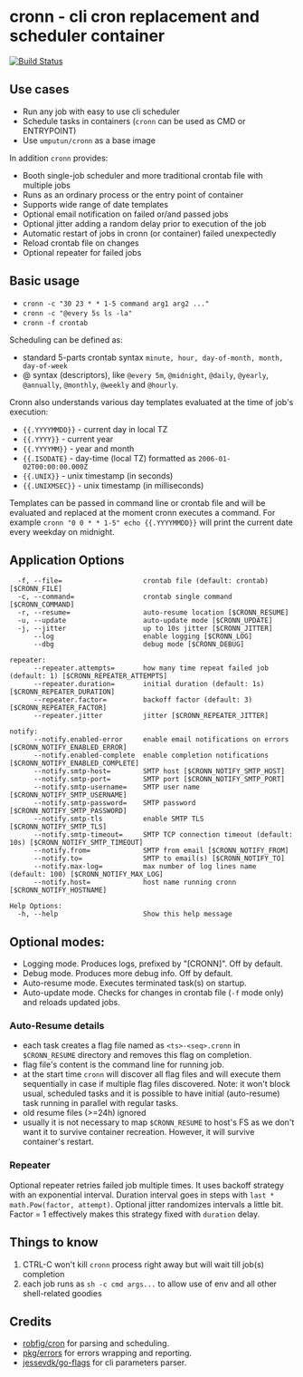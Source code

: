 # cronn - cli cron replacement and scheduler container

[![Build Status](https://github.com/umputun/cronn/workflows/build/badge.svg)](https://github.com/umputun/cronn/actions)


## Use cases

- Run any job with easy to use cli scheduler
- Schedule tasks in containers (`cronn` can be used as CMD or ENTRYPOINT)
- Use `umputun/cronn` as a base image

In addition `cronn` provides:

- Booth single-job scheduler and more traditional crontab file with multiple jobs
- Runs as an ordinary process or the entry point of container
- Supports wide range of date templates 
- Optional email notification on failed or/and passed jobs
- Optional jitter adding a random delay prior to execution of the job
- Automatic restart of jobs in cronn (or container) failed unexpectedly
- Reload crontab file on changes
- Optional repeater for failed jobs

## Basic usage
 
- `cronn -c "30 23 * * 1-5 command arg1 arg2 ..."`
- `cronn -c "@every 5s ls -la"`
- `cronn -f crontab`

Scheduling can be defined as:

- standard 5-parts crontab syntax `minute, hour, day-of-month, month, day-of-week`
- @ syntax (descriptors), like `@every 5m`, `@midnight`, `@daily`, `@yearly`, `@annually`, `@monthly`, `@weekly` and `@hourly`.

Cronn also understands various day templates evaluated at the time of job's execution:

- `{{.YYYYMMDD}}` - current day in local TZ
- `{{.YYYY}}` - current year
- `{{.YYYYMM}}` - year and month
- `{{.ISODATE}` - day-time (local TZ) formatted as `2006-01-02T00:00:00.000Z`
- `{{.UNIX}}` - unix timestamp (in seconds)
- `{{.UNIXMSEC}}` - unix timestamp (in milliseconds)


Templates can be passed in command line or crontab file and will be evaluated and replaced at the moment 
cronn executes a command. For example `cronn "0 0 * * 1-5" echo {{.YYYYMMDD}}` will print the current date every 
weekday on midnight. 

## Application Options

```
  -f, --file=                    crontab file (default: crontab) [$CRONN_FILE]
  -c, --command=                 crontab single command [$CRONN_COMMAND]
  -r, --resume=                  auto-resume location [$CRONN_RESUME]
  -u, --update                   auto-update mode [$CRONN_UPDATE]
  -j, --jitter                   up to 10s jitter [$CRONN_JITTER]
      --log                      enable logging [$CRONN_LOG]
      --dbg                      debug mode [$CRONN_DEBUG]

repeater:
      --repeater.attempts=       how many time repeat failed job (default: 1) [$CRONN_REPEATER_ATTEMPTS]
      --repeater.duration=       initial duration (default: 1s) [$CRONN_REPEATER_DURATION]
      --repeater.factor=         backoff factor (default: 3) [$CRONN_REPEATER_FACTOR]
      --repeater.jitter          jitter [$CRONN_REPEATER_JITTER]

notify:
      --notify.enabled-error     enable email notifications on errors [$CRONN_NOTIFY_ENABLED_ERROR]
      --notify.enabled-complete  enable completion notifications [$CRONN_NOTIFY_ENABLED_COMPLETE]
      --notify.smtp-host=        SMTP host [$CRONN_NOTIFY_SMTP_HOST]
      --notify.smtp-port=        SMTP port [$CRONN_NOTIFY_SMTP_PORT]
      --notify.smtp-username=    SMTP user name [$CRONN_NOTIFY_SMTP_USERNAME]
      --notify.smtp-password=    SMTP password [$CRONN_NOTIFY_SMTP_PASSWORD]
      --notify.smtp-tls          enable SMTP TLS [$CRONN_NOTIFY_SMTP_TLS]
      --notify.smtp-timeout=     SMTP TCP connection timeout (default: 10s) [$CRONN_NOTIFY_SMTP_TIMEOUT]
      --notify.from=             SMTP from email [$CRONN_NOTIFY_FROM]
      --notify.to=               SMTP to email(s) [$CRONN_NOTIFY_TO]
      --notify.max-log=          max number of log lines name (default: 100) [$CRONN_NOTIFY_MAX_LOG]
      --notify.host=             host name running cronn [$CRONN_NOTIFY_HOSTNAME]

Help Options:
  -h, --help                     Show this help message
```
 
## Optional modes:

- Logging mode. Produces logs, prefixed by "[CRONN]". Off by default.
- Debug mode. Produces more debug info. Off by default.
- Auto-resume mode. Executes terminated task(s) on startup.
- Auto-update mode. Checks for changes in crontab file (`-f` mode only) and reloads updated jobs.

### Auto-Resume details

- each task creates a flag file named as `<ts>-<seq>.cronn` in `$CRONN_RESUME` directory and removes this flag on completion.
- flag file's content is the command line for running job.
- at the start time `cronn` will discover all flag files and will execute them sequentially in case if multiple flag files discovered. Note: it won't block usual, scheduled tasks and it is possible to have initial (auto-resume) task running in parallel with regular tasks.
- old resume files (>=24h) ignored 
- usually it is not necessary to map `$CRONN_RESUME` to host's FS as we don't want it to survive container recreation. 
However, it will survive container's restart.

### Repeater

Optional repeater retries failed job multiple times. It uses backoff strategy with an exponential interval. 
Duration interval goes in steps with `last * math.Pow(factor, attempt)`. Optional jitter randomizes intervals a little bit.
Factor = 1 effectively makes this strategy fixed with `duration` delay.

## Things to know

1. CTRL-C won't kill `cronn` process right away but will wait till job(s) completion
2. each job runs as `sh -c cmd args...` to allow use of env and all other shell-related goodies

## Credits

- [robfig/cron](github.com/robfig/cron/v3) for parsing and scheduling.
- [pkg/errors](github.com/pkg/errors) for errors wrapping and reporting.
- [jessevdk/go-flags](github.com/jessevdk/go-flags) for cli parameters parser.
